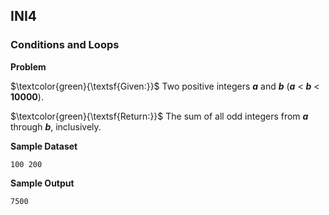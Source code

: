 ## INI4

### Conditions and Loops

**Problem**

$\textcolor{green}{\textsf{Given:}}$  Two positive integers ***a*** and ***b*** (***a*** < ***b*** < **10000**).

$\textcolor{green}{\textsf{Return:}}$ The sum of all odd integers from ***a*** through ***b***, inclusively.

**Sample Dataset**

```
100 200
```

**Sample Output**

```
7500
```
